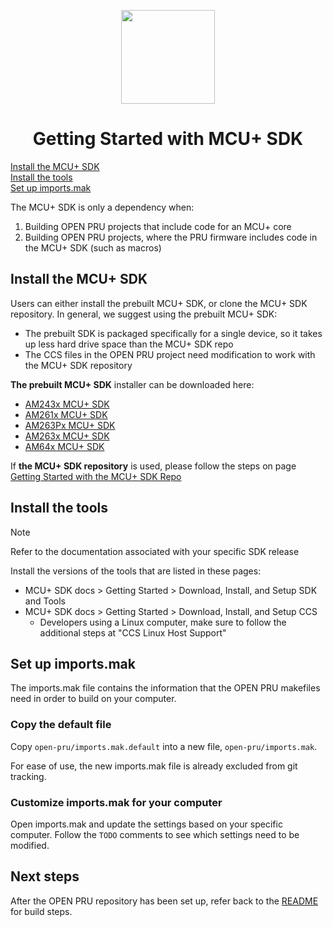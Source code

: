 <div align="center">

<img src="https://upload.wikimedia.org/wikipedia/commons/b/ba/TexasInstruments-Logo.svg" width="150"><br/>

# Getting Started with MCU+ SDK

</div>

[Install the MCU+ SDK](#install-the-mcu-sdk)  
[Install the tools](#install-the-tools)  
[Set up imports.mak](#set-up-importsmak)  

The MCU+ SDK is only a dependency when:
1) Building OPEN PRU projects that include code for an MCU+ core
2) Building OPEN PRU projects, where the PRU firmware includes code in the
   MCU+ SDK (such as macros)

## Install the MCU+ SDK

Users can either install the prebuilt MCU+ SDK, or clone the MCU+ SDK
repository. In general, we suggest using the prebuilt MCU+ SDK:
   * The prebuilt SDK is packaged specifically for a single device, so it takes
     up less hard drive space than the MCU+ SDK repo
   * The CCS files in the OPEN PRU project need modification to work with the
     MCU+ SDK repository

**The prebuilt MCU+ SDK**
installer can be downloaded here:
   - [AM243x MCU+ SDK](https://www.ti.com/tool/download/MCU-PLUS-SDK-AM243X)
   - [AM261x MCU+ SDK](https://www.ti.com/tool/download/MCU-PLUS-SDK-AM261X)
   - [AM263Px MCU+ SDK](https://www.ti.com/tool/download/MCU-PLUS-SDK-AM263PX)
   - [AM263x MCU+ SDK](https://www.ti.com/tool/download/MCU-PLUS-SDK-AM263X)
   - [AM64x MCU+ SDK](https://www.ti.com/tool/download/MCU-PLUS-SDK-AM64X)

If **the MCU+ SDK repository** is used, please follow the steps on page
[Getting Started with the MCU+ SDK Repo](./getting_started_mcuplus_repo.md)

## Install the tools

> [!NOTE]
> Refer to the documentation associated with your specific SDK release

Install the versions of the tools that are listed in these pages:
   - MCU+ SDK docs > Getting Started > Download, Install, and Setup SDK and Tools
   - MCU+ SDK docs > Getting Started > Download, Install, and Setup CCS
     - Developers using a Linux computer, make sure to follow the additional steps at "CCS Linux Host Support"

## Set up imports.mak

The imports.mak file contains the information that the OPEN PRU makefiles need
in order to build on your computer.

### Copy the default file

Copy `open-pru/imports.mak.default` into a new file, `open-pru/imports.mak`.

For ease of use, the new imports.mak file is already excluded from git tracking.

### Customize imports.mak for your computer

Open imports.mak and update the settings based on your specific computer. Follow
the `TODO` comments to see which settings need to be modified.

## Next steps

After the OPEN PRU repository has been set up, refer back to the
[README](./../README.md) for build steps.
